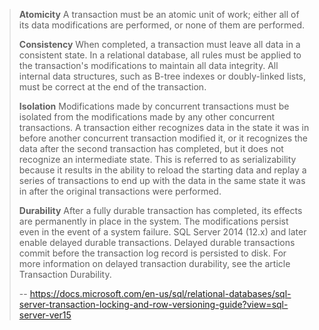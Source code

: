 
> **Atomicity**
> A transaction must be an atomic unit of work; either all of its data modifications are performed, or none of them are performed.
>
> **Consistency**
> When completed, a transaction must leave all data in a consistent state.
> In a relational database, all rules must be applied to the transaction's modifications to maintain all data integrity.
> All internal data structures, such as B-tree indexes or doubly-linked lists, must be correct at the end of the transaction.
>
> **Isolation**
> Modifications made by concurrent transactions must be isolated from the modifications made by any other concurrent transactions.
> A transaction either recognizes data in the state it was in before another concurrent transaction modified it, or it recognizes the data after the second transaction has completed, but it does not recognize an intermediate state.
> This is referred to as serializability because it results in the ability to reload the starting data and replay a series of transactions to end up with the data in the same state it was in after the original transactions were performed.
>
> **Durability**
> After a fully durable transaction has completed, its effects are permanently in place in the system.
> The modifications persist even in the event of a system failure.
> SQL Server 2014 (12.x) and later enable delayed durable transactions.
> Delayed durable transactions commit before the transaction log record is persisted to disk.
> For more information on delayed transaction durability, see the article Transaction Durability.
>
> -- <https://docs.microsoft.com/en-us/sql/relational-databases/sql-server-transaction-locking-and-row-versioning-guide?view=sql-server-ver15>
